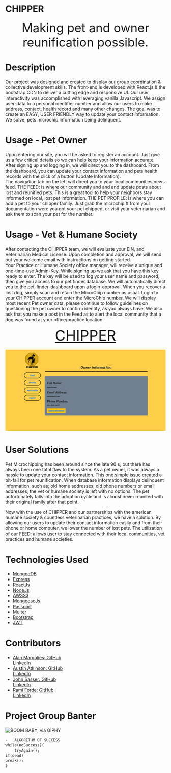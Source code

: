 # CHIPPER

<div align="center" style="font-size: 38px">
Making pet and owner reunification possible.
</div>

# Description

Our project was designed and created to display our group coordination & collective development skills. The front-end is developed with React.js & the bootstrap CDN to deliver a cutting edge and responsive UI. Our user interactivity was accomplished with leveraging vanilla Javascript. We assign user-data to a personal identifier number and allow our users to make address, contact, health record and many other changes. The goal was to create an EASY, USER FRIENDLY way to update your contact information. We solve, pets microchip information being delinquent.

# Usage - Pet Owner

Upon entering our site, you will be asked to register an account. Just give us a few critical details so we can help keep your information accurate. After signing up and logging in, we will direct you to the dashboard. From the dashboard, you can update your contact information and pets health records with the click of a button (Update Information).  
The navigation tab on the left will direct you to your local communities news feed.
THE FEED: is where our community and and and update posts about lost and reunified pets. This is a great tool to help your neighbors stay informed on local, lost pet information.
THE PET PROFILE: is where you can add a pet to your chipper family. Just grab the microchip # from your documentation were you got your pet chipped, or visit your veterinarian and ask them to scan your pet for the number.

<!-- GIF OF NAVIGATION FROM HOME TO, FEED & PET PROFILE WITH SEEDED DATA -->

<!-- <p align="center">
  <a href="https://file-fish.herokuapp.com/" style="font-size: 45px">CHIPPER</a>
  <br><br>
  <img src="public/img/fileFish-dashboard.png">
</p> -->

<!-- PICTURE OF FEED -->

<!-- <p align="center">
   <a href="https://file-fish.herokuapp.com/" style="font-size: 45px">CHIPPER</a>
  <br><br>
  <img src="public/img/fileFish-dashboard.png">
</p> -->

<!-- PICTURE OF PET PROFILE -->

<!-- <p align="center">
  <a href="https://file-fish.herokuapp.com/" style="font-size: 45px">CHIPPER</a>
  <br><br>
  <img src="public/img/fileFish-dashboard.png">
</p> -->

# Usage - Vet & Humane Society

After contacting the CHIPPER team, we will evaluate your EIN, and Veterinarian Medical License.
Upon completion and approval, we will send out your welcome email with instructions on getting started.  
Your Practice or Humane Society office manager, will receive a unique and one-time-use Admin-Key. While signing up we ask that you have this key ready to enter. The key will be used to log your user name and password, then give you access to our pet finder database. We will automatically direct you to the pet-finder-dashboard upon a login-approval. When you recover a lost dog, simply scan and retain the MicroChip number as usual. Login to your CHIPPER account and enter the MicroChip number. We will display most recent Pet owner data, please continue to follow guidelines on questioning the pet owner to confirm identity, as you always have.
We also ask that you make a post in the Feed as to alert the local community that a dog was found at your office/practice location.

<!-- PHOTO OF USER - HOME -->
<p align="center">
  <!-- <b>Visit Live Site</b><br> -->
  <a href="https://evening-mountain-29318.herokuapp.com/" style="font-size: 45px">CHIPPER</a> 
  <br><br>
  <img src="readme-images/chipper-home-min.png">
</p>

# User Solutions

Pet Microchipping has been around since the late 90's, but there has always been one fatal flaw to the system. As a pet owner, it was always a hassle to update your contact information. This one simple issue created a pit-fall for pet reunification. When database information displays delinquent information, such as; old home addresses, old phone numbers or email addresses, the vet or humane society is left with no options. The pet unfortunately falls into the adoption cycle and is almost never reunited with their original family after that point.

Now with the use of CHIPPER and our partnerships with the american humane society & countless veterinarian practices, we have a solution. By allowing our users to update their contact information easily and from their phone or home computer, we lower the number of lost pets. The utilization of our FEED: allows user to stay connected with their local communities, vet practices and humane societies.

# Technologies Used

- [MongodDB](https://www.mongodb.com/)
- [Express](https://expressjs.com/)
- [ReactJs](https://reactjs.org/)
- [NodeJs](https://nodejs.org/en/about/)
- [AWSS3](https://aws.amazon.com/s3/)
- [MongooseJs](https://mongoosejs.com/)
- [Passport](http://www.passportjs.org/)
- [Multer](https://www.npmjs.com/package/multer)
- [Bootstrap](https://getbootstrap.com/docs/4.4/getting-started/introduction/)
- [JWT](https://jwt.io/)


# Contributors

- [Alan Margolies: GitHub](https://github.com/amargolies88) <br>
  [LinkedIn](https://www.linkedin.com/in/alan-margolies-218105190/)
- [Austin Atkinson: GitHub](https://github.com/austinatkinson93)<br>
  [LinkedIn](https://www.linkedin.com/in/austin-atkinson1993/)
- [John Sasser: GitHub](https://github.com/JohnSasser)<br>
  [LinkedIn](https://www.linkedin.com/in/john-sasser-does-javascript/)
- [Rami Forde: GitHub](https://github.com/rforde1)<br>
  [LinkedIn](https://www.linkedin.com/in/rami-forde-6010a0197/)

# Project Group Banter

![BOOM BABY, via GIPHY](https://media.giphy.com/media/3o6Zt6CTfK9xuU7XEs/giphy.gif)

    -   ALGORITHM OF SUCCESS
    while(noSuccess){
        tryAgain();
    if(dead)
    break();
    }
